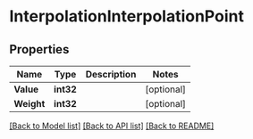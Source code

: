 # InterpolationInterpolationPoint

## Properties
Name | Type | Description | Notes
------------ | ------------- | ------------- | -------------
**Value** | **int32** |  | [optional] 
**Weight** | **int32** |  | [optional] 

[[Back to Model list]](../README.md#documentation-for-models) [[Back to API list]](../README.md#documentation-for-api-endpoints) [[Back to README]](../README.md)


